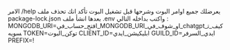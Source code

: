 الامر /help يعرضلك جميع اوامر البوت وشرحها 
قبل تشغيل البوت تأكد انك تحذف ملف package-lock.json
بعدها انشأ ملف .env واكتب بداخله التالي : 
MONGODB_URI=افتح_حساب_في_MONGODB_URI_او_شوف_في_chatgpt_كيف_تسويه
TOKEN=توكن_البوت
CLIENT_ID=ابليكيشن_ايدي
GUILD_ID=ايدي_السرفر
PREFIX=!
